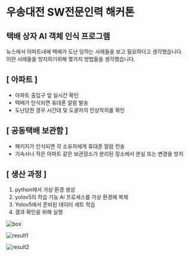 # 우송대전 SW전문인력 해커톤  


## 택배 상자 AI 객체 인식 프로그램  
뉴스에서 아파트내에 택배가 도난 당하는 사례들을 보고 필요하다고 생각했습니다.  
이런 사례들을 방지하기위해 몇가지 방법들을 생각했습니다.  

## [ 아파트 ]  
- 아파트 출입구 앞 실시간 확인  
- 택배가 인식되면 휴대폰 알람 발송  
- 도난당한 경우 시간대 및 도굴자의 인상착의를 확인  
 
## [ 공동택배 보관함 ]    
- 패키지가 인식되면 각 소유자에게 휴대폰 알람 전송  
- 기숙사나 작은 아파트 같은 보관장소가 분리된 장소에서 분실 또는 변경을 방지    

## [ 생산 과정 ]  
1. python에서 가상 환경 생성  
2. yolov5의 학습 기능 Ai 프로세스를 가상 환경에 복제  
3. Yolov5에서 준비된 데이터 세트 학습   
4. 결과 확인을 위해 실행  

![box](https://github.com/jiwon0629/AI_Box/assets/149983498/fa6d99d8-10ab-438c-94cc-9332287f90f6)  

![result1](https://github.com/jiwon0629/AI_Box/assets/149983498/c9620837-a0f1-4332-87a2-450a3fd882cb)  

![result2](https://github.com/jiwon0629/AI_Box/assets/149983498/3a1c8e7f-2a67-44e2-8ea0-d44d613e1161)  


